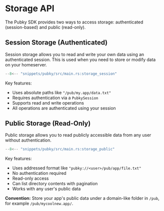 # Storage API

The Pubky SDK provides two ways to access storage: authenticated (session-based) and public (read-only).

## Session Storage (Authenticated)

Session storage allows you to read and write your own data using an authenticated session. This is used when you need to store or modify data on your homeserver.

```rust
--8<-- "snippets/pubky/src/main.rs:storage_session"
```

Key features:
- Uses absolute paths like `"/pub/my.app/data.txt"`
- Requires authentication via a `PubkySession`
- Supports read and write operations
- All operations are authenticated using your session

## Public Storage (Read-Only)

Public storage allows you to read publicly accessible data from any user without authentication.

```rust
--8<-- "snippets/pubky/src/main.rs:storage_public"
```

Key features:
- Uses addressed format like `"pubky://<user>/pub/app/file.txt"`
- No authentication required
- Read-only access
- Can list directory contents with pagination
- Works with any user's public data

**Convention:** Store your app's public data under a domain-like folder in `/pub`, for example `/pub/mycoolnew.app/`.
